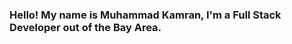 ### Hello! My name is Muhammad Kamran, I'm a Full Stack Developer out of the Bay Area.

<!--
**mkamran67/mkamran67** is a ✨ _special_ ✨ repository because its `README.md` (this file) appears on your GitHub profile.


### 🔭 I’m currently working on a lazy Git CLI.
### 🌱 I’m currently learning to animate better with CSS.
### 📫 How to reach me: me@mkamran.us
### ⚡ Fun fact: I like motorcycles 🏍
